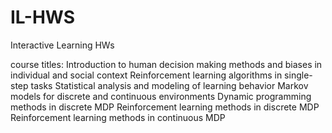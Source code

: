 # IL-HWS
Interactive Learning HWs

course titles:
Introduction to human decision making methods and biases in
individual and social context
Reinforcement learning algorithms in single-step tasks
Statistical analysis and modeling of learning behavior
Markov models for discrete and continuous environments
Dynamic programming methods in discrete MDP
Reinforcement learning methods in discrete MDP
Reinforcement learning methods in continuous MDP
